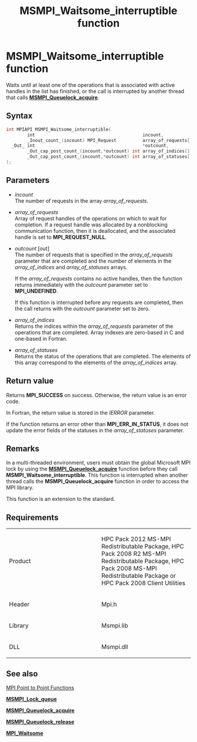 ﻿---
title: MSMPI_Waitsome_interruptible function
TOCTitle: MSMPI_Waitsome_interruptible function
ms:assetid: 42CB465D-3923-45C2-BF91-9E4B9308BF59
ms:mtpsurl: https://msdn.microsoft.com/en-us/library/Dn520627(v=VS.85)
ms:contentKeyID: 59361098
ms.date: 03/28/2018
mtps_version: v=VS.85
f1_keywords:
- mpi/MSMPI_Waitsome_interruptible
- MSMPI_Waitsome_interruptible
dev_langs:
- C++
- C
api_location:
- Msmpi.dll
api_name:
- MSMPI_Waitsome_interruptible
api_type:
- DLLExport
product:
- Windows
topic_type:
- apiref
- kbSyntax
product_family_name: VS
ROBOTS: INDEX,FOLLOW
---

# MSMPI\_Waitsome\_interruptible function

Waits until at least one of the operations that is associated with active handles in the list has finished, or the call is interrupted by another thread that calls [**MSMPI\_Queuelock\_acquire**](msmpi-queuelock-acquire-function.md).

## Syntax

``` c++
int MPIAPI MSMPI_Waitsome_interruptible(
        int                                         incount,
        _Inout_count_(incount) MPI_Request          array_of_requests[],
  _Out_ int                                         *outcount,
        _Out_cap_post_count_(incount,*outcount) int array_of_indices[],
        _Out_cap_post_count_(incount,*outcount) int array_of_statuses[]
);
```

## Parameters

  - *incount*  
    The number of requests in the array *array\_of\_requests*.

  - *array\_of\_requests*  
    Array of request handles of the operations on which to wait for completion. If a request handle was allocated by a nonblocking communication function, then it is deallocated, and the associated handle is set to **MPI\_REQUEST\_NULL**.

  - *outcount* \[out\]  
    The number of requests that is specified in the *array\_of\_requests* parameter that are completed and the number of elements in the *array\_of\_indices* and *array\_of\_statuses* arrays.
    
    If the *array\_of\_requests* contains no active handles, then the function returns immediately with the *outcount* parameter set to **MPI\_UNDEFINED**.
    
    If this function is interrupted before any requests are completed, then the call returns with the *outcount* parameter set to zero.

  - *array\_of\_indices*  
    Returns the indices within the *array\_of\_requests* parameter of the operations that are completed. Array indexes are zero-based in C and one-based in Fortran.

  - *array\_of\_statuses*  
    Returns the status of the operations that are completed. The elements of this array correspond to the elements of the *array\_of\_indices* array.

## Return value

Returns **MPI\_SUCCESS** on success. Otherwise, the return value is an error code.

In Fortran, the return value is stored in the *IERROR* parameter.

If the function returns an error other than **MPI\_ERR\_IN\_STATUS**, it does not update the error fields of the statuses in the *array\_of\_statuses* parameter.

## Remarks

In a multi-threaded environment, users must obtain the global Microsoft MPI lock by using the [**MSMPI\_Queuelock\_acquire**](msmpi-queuelock-acquire-function.md) function before they call **MSMPI\_Waitsome\_interruptible**. This function is interrupted when another thread calls the **MSMPI\_Queuelock\_acquire** function in order to access the MPI library.

This function is an extension to the standard.

## Requirements

<table>
<colgroup>
<col style="width: 50%" />
<col style="width: 50%" />
</colgroup>
<tbody>
<tr class="odd">
<td><p>Product</p></td>
<td><p>HPC Pack 2012 MS-MPI Redistributable Package, HPC Pack 2008 R2 MS-MPI Redistributable Package, HPC Pack 2008 MS-MPI Redistributable Package or HPC Pack 2008 Client Utilities</p></td>
</tr>
<tr class="even">
<td><p>Header</p></td>
<td>Mpi.h</td>
</tr>
<tr class="odd">
<td><p>Library</p></td>
<td>Msmpi.lib</td>
</tr>
<tr class="even">
<td><p>DLL</p></td>
<td>Msmpi.dll</td>
</tr>
</tbody>
</table>


## See also

[MPI Point to Point Functions](mpi-point-to-point-functions.md)

[**MSMPI\_Lock\_queue**](msmpi-lock-queue-structure.md)

[**MSMPI\_Queuelock\_acquire**](msmpi-queuelock-acquire-function.md)

[**MSMPI\_Queuelock\_release**](msmpi-queuelock-release-function.md)

[**MPI\_Waitsome**](mpi-waitsome-function.md)

